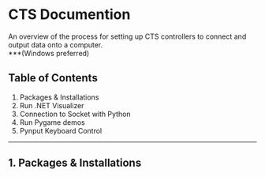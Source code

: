 # CTS Documention

An overview of the process for setting up CTS controllers to connect and output data onto a computer. </br>
***(Windows preferred)

## Table of Contents
1. Packages & Installations
2. Run .NET Visualizer
3. Connection to Socket with Python
4. Run Pygame demos
5. Pynput Keyboard Control

---

## 1. Packages & Installations

